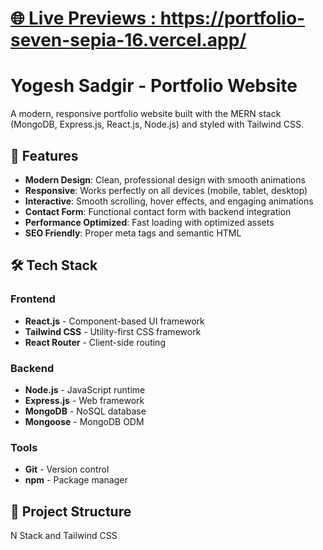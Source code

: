 # [🌐 Live Previews : https://portfolio-seven-sepia-16.vercel.app/ ](https://portfolio-seven-sepia-16.vercel.app/)

# Yogesh Sadgir - Portfolio Website

A modern, responsive portfolio website built with the MERN stack (MongoDB, Express.js, React.js, Node.js) and styled with Tailwind CSS.

## 🚀 Features

- **Modern Design**: Clean, professional design with smooth animations
- **Responsive**: Works perfectly on all devices (mobile, tablet, desktop)
- **Interactive**: Smooth scrolling, hover effects, and engaging animations
- **Contact Form**: Functional contact form with backend integration
- **Performance Optimized**: Fast loading with optimized assets
- **SEO Friendly**: Proper meta tags and semantic HTML

## 🛠️ Tech Stack

### Frontend
- **React.js** - Component-based UI framework
- **Tailwind CSS** - Utility-first CSS framework
- **React Router** - Client-side routing

### Backend
- **Node.js** - JavaScript runtime
- **Express.js** - Web framework
- **MongoDB** - NoSQL database
- **Mongoose** - MongoDB ODM

### Tools
- **Git** - Version control
- **npm** - Package manager

## 📂 Project Structure

N Stack and Tailwind CSS
